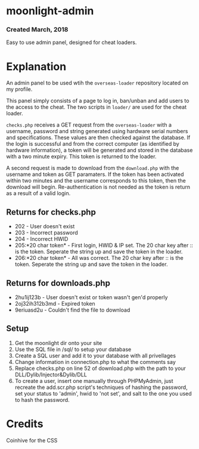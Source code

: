 # moonlight-admin
### Created March, 2018
Easy to use admin panel, designed for cheat loaders.

# Explanation
An admin panel to be used wtih the `overseas-loader` repository located on my profile.

This panel simply consists of a page to log in, ban/unban and add users to the access to the cheat. The two scripts in `loader/` are used for the cheat loader.

`checks.php` receives a GET request from the `overseas-loader` with a username, password and string generated using hardware serial numbers and specifications. These values are then checked against the database. If the login is successful and from the correct computer (as identified by hardware information), a token will be generated and stored in the database with a two minute expiry. This token is returned to the loader.

A second request is made to download from the `download.php` with the username and token as GET paramaters. If the token has been activated within two minutes and the username corresponds to this token, then the download will begin. Re-authentication is not needed as the token is return as a result of a valid login.

## Returns for checks.php
<ul>
  <li>202 - User doesn't exist</li>
  <li>203 - Incorrect password</li>
  <li>204 - Incorrect HWID</li>
  <li>205:*20 char token* - First login, HWID & IP set. The 20 char key after :: is the token. Seperate the string up and save the token in the loader.</li>
  <li>206:*20 char token* - All was correct. The 20 char key after :: is the token. Seperate the string up and save the token in the loader.</li>
</ul>

## Returns for downloads.php
<ul>
  <li>2hu1ij123b - User doesn't exist or token wasn't gen'd properly</li>
  <li>2oj32ih312b3md - Expired token</li>
  <li>9eriuasd2u - Couldn't find the file to download</li>
</ul>

## Setup
<ol>
  <li>Get the moonlight dir onto your site</li>
  <li>Use the SQL file in /sql/ to setup your database</li>
  <li>Create a SQL user and add it to your database with all privellages</li>
  <li>Change information in connection.php to what the comments say</li>
  <li>Replace checks.php on line 52 of download.php with the path to your DLL/Dylib/Injector&Dylib/DLL</li>
  <li>To create a user, insert one manually through PHPMyAdmin, just recreate the add.scr.php script's techniques of hashing the password, set your status to 'admin', hwid to 'not set', and salt to the one you used to hash the password. 
</ol>

# Credits
Coinhive for the CSS
  
